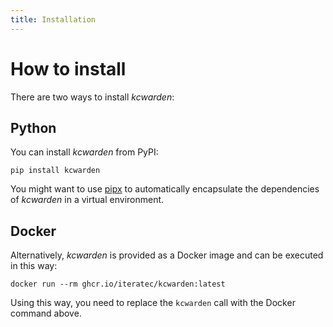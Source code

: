 ```yaml
---
title: Installation
---
```


# How to install

There are two ways to install _kcwarden_:

## Python

You can install _kcwarden_ from PyPI:

```shell
pip install kcwarden
```

You might want to use [pipx](https://github.com/pypa/pipx) to automatically encapsulate the dependencies of _kcwarden_
in a virtual environment.

## Docker

Alternatively, _kcwarden_ is provided as a Docker image and can be executed in this way:

```shell
docker run --rm ghcr.io/iteratec/kcwarden:latest
```

Using this way, you need to replace the `kcwarden` call with the Docker command above.